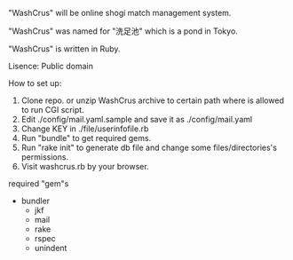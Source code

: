 "WashCrus" will be online shogi match management system.

"WashCrus" was named for "洗足池" which is a pond in Tokyo.

"WashCrus" is written in Ruby.

Lisence: Public domain

How to set up:
1. Clone repo. or unzip WashCrus archive to certain path where is allowed to run CGI script.
2. Edit ./config/mail.yaml.sample and save it as ./config/mail.yaml
3. Change KEY in ./file/userinfofile.rb
4. Run "bundle" to get required gems.
5. Run "rake init" to generate db file and change some files/directories's permissions.
6. Visit washcrus.rb by your browser.

required "gem"s
* bundler
  * jkf
  * mail
  * rake
  * rspec
  * unindent
